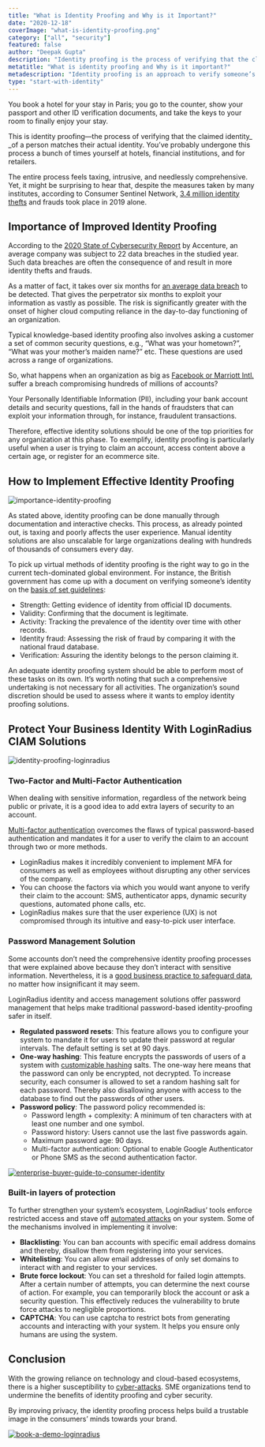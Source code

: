 ```yaml
---
title: "What is Identity Proofing and Why is it Important?"
date: "2020-12-18"
coverImage: "what-is-identity-proofing.png"
category: ["all", "security"]
featured: false 
author: "Deepak Gupta"
description: "Identity proofing is the process of verifying that the claimed identity of a person matches their actual identity. You’ve probably undergone this process a bunch of times yourself at hotels, financial institutions, and for retailers."
metatitle: "What is identity proofing and Why is it important?"
metadescription: "Identity proofing is an approach to verify someone’s identity. As the reliance on cloud-based ecosystems intensifies, understand how it protects business identity."
type: "start-with-identity"
---
```


You book a hotel for your stay in Paris; you go to the counter, show your passport and other ID verification documents, and take the keys to your room to finally enjoy your stay. 

This is identity proofing—the process of verifying that the claimed identity_ _of a person matches their actual identity. You’ve probably undergone this process a bunch of times yourself at hotels, financial institutions, and for retailers.

The entire process feels taxing, intrusive, and needlessly comprehensive. Yet, it might be surprising to hear that, despite the measures taken by many institutes, according to Consumer Sentinel Network, [3.4 million identity thefts](https://www.ftc.gov/system/files/documents/reports/consumer-sentinel-network-data-book-2019/consumer_sentinel_network_data_book_2019.pdf) and frauds took place in 2019 alone.


## Importance of Improved Identity Proofing


According to the [2020 State of Cybersecurity Report](https://www.accenture.com/sa-en/insights/security/invest-cyber-resilience) by Accenture, an average company was subject to 22 data breaches in the studied year. Such data breaches are often the consequence of and result in more identity thefts and frauds. 

As a matter of fact, it takes over six months for [an average data breach](https://www.zdnet.com/article/businesses-take-over-six-months-to-detect-data-breaches/) to be detected. That gives the perpetrator six months to exploit your information as vastly as possible. The risk is significantly greater with the onset of higher cloud computing reliance in the day-to-day functioning of an organization.

Typical knowledge-based identity proofing also involves asking a customer a set of common security questions, e.g., “What was your hometown?”, “What was your mother’s maiden name?” etc. These questions are used across a range of organizations. 

So, what happens when an organization as big as [Facebook or Marriott Intl.](https://edition.cnn.com/2019/07/30/tech/biggest-hacks-in-history/index.html) suffer a breach compromising hundreds of millions of accounts?

Your Personally Identifiable Information (PII), including your bank account details and security questions, fall in the hands of fraudsters that can exploit your information through, for instance, fraudulent transactions.

Therefore, effective identity solutions should be one of the top priorities for any organization at this phase. To exemplify, identity proofing is particularly useful when a user is trying to claim an account, access content above a certain age, or register for an ecommerce site.


## How to Implement Effective Identity Proofing

![importance-identity-proofing](importance-identity-proofing.png)

As stated above, identity proofing can be done manually through documentation and interactive checks. This process, as already pointed out, is taxing and poorly affects the user experience. Manual identity solutions are also unscalable for large organizations dealing with hundreds of thousands of consumers every day.

To pick up virtual methods of identity proofing is the right way to go in the current tech-dominated global environment. For instance, the British government has come up with a document on verifying someone’s identity on the [basis of set guidelines](https://www.gov.uk/government/publications/identity-proofing-and-verification-of-an-individual#how-to-check-someones-identity):



*   Strength: Getting evidence of identity from official ID documents.
*   Validity: Confirming that the document is legitimate.
*   Activity: Tracking the prevalence of the identity over time with other records.
*   Identity fraud: Assessing the risk of fraud by comparing it with the national fraud database.
*   Verification: Assuring the identity belongs to the person claiming it.

An adequate identity proofing system should be able to perform most of these tasks on its own. It’s worth noting that such a comprehensive undertaking is not necessary for all activities. The organization’s sound discretion should be used to assess where it wants to employ identity proofing solutions.


## Protect Your Business Identity With LoginRadius CIAM Solutions

![identity-proofing-loginradius](identity-proofing-loginradius.png)



### Two-Factor and Multi-Factor Authentication

When dealing with sensitive information, regardless of the network being public or private, it is a good idea to add extra layers of security to an account. 

[Multi-factor authentication](https://www.loginradius.com/blog/start-with-identity/2019/06/what-is-multi-factor-authentication/) overcomes the flaws of typical password-based authentication and mandates it for a user to verify the claim to an account through two or more methods.



*   LoginRadius makes it incredibly convenient to implement MFA for consumers as well as employees without disrupting any other services of the company.
*   You can choose the factors via which you would want anyone to verify their claim to the account: SMS, authenticator apps, dynamic security questions, automated phone calls, etc.
*   LoginRadius makes sure that the user experience (UX) is not compromised through its intuitive and easy-to-pick user interface.


### Password Management Solution

Some accounts don’t need the comprehensive identity proofing processes that were explained above because they don’t interact with sensitive information. Nevertheless, it is a [good business practice to safeguard data](https://www.loginradius.com/blog/start-with-identity/2020/12/data-security-best-practices/), no matter how insignificant it may seem. 

LoginRadius identity and access management solutions offer password management that helps make traditional password-based identity-proofing safer in itself.



*   **Regulated password resets**: This feature allows you to configure your system to mandate it for users to update their password at regular intervals. The default setting is set at 90 days.
*   **One-way hashing**: This feature encrypts the passwords of users of a system with [customizable hashing](https://www.loginradius.com/docs/security/platform-security/cryptographic-hashing-algorithms/) salts. The one-way here means that the password can only be encrypted, not decrypted. To increase security, each consumer is allowed to set a random hashing salt for each password. Thereby also disallowing anyone with access to the database to find out the passwords of other users.
*   **Password policy**: The password policy recommended is:
    *   Password length + complexity: A minimum of ten characters with at least one number and one symbol.
    *   Password history: Users cannot use the last five passwords again.
    *   Maximum password age: 90 days.
    *   Multi-factor authentication: Optional to enable Google Authenticator or Phone SMS as the second authentication factor.

    
[![enterprise-buyer-guide-to-consumer-identity](enterprise-buyer-guide-to-consumer-identity.png)](https://www.loginradius.com/resource/the-enterprise-buyers-guide-to-consumer-identity/)


### Built-in layers of protection

To further strengthen your system’s ecosystem, LoginRadius’ tools enforce restricted access and stave off [automated attacks](https://www.loginradius.com/blog/start-with-identity/2019/09/prevent-credential-stuffing-attacks/) on your system. Some of the mechanisms involved in implementing it involve:



*   **Blacklisting**: You can ban accounts with specific email address domains and thereby, disallow them from registering into your services. 
*   **Whitelisting**: You can allow email addresses of only set domains to interact with and register to your services.
*   **Brute force lockout**: You can set a threshold for failed login attempts. After a certain number of attempts, you can determine the next course of action. For example, you can temporarily block the account or ask a security question. This effectively reduces the vulnerability to brute force attacks to negligible proportions.
*   **CAPTCHA**: You can use captcha to restrict bots from generating accounts and interacting with your system. It helps you ensure only humans are using the system.


## Conclusion

With the growing reliance on technology and cloud-based ecosystems, there is a higher susceptibility to [cyber-attacks](https://www.loginradius.com/blog/start-with-identity/2019/10/cybersecurity-attacks-business/). SME organizations tend to undermine the benefits of identity proofing and cyber security. 

By improving privacy, the identity proofing process helps build a trustable image in the consumers’ minds towards your brand.


[![book-a-demo-loginradius](../assets/book-a-demo-loginradius.png)](https://www.loginradius.com/book-a-demo/)

